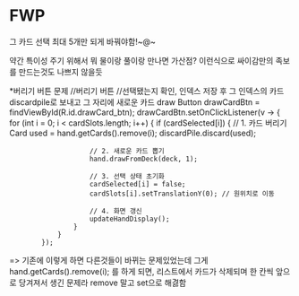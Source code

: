 # FWP

그 카드 선택 최대 5개만 되게 바꿔야함!~@~


약간 특이성 주기 위해서 뭐 물이랑 풀이랑 만나면 가산점?
이런식으로 싸이감만의 족보를 만드는것도 나쁘지 않을듯

*버리기 버튼 문제
    //버리기 버튼
    //선택됐는지 확인, 인덱스 저장 후 그 인덱스의 카드 discardpile로 보내고 그 자리에 새로운 카드 draw
    Button drawCardBtn = findViewById(R.id.drawCard_btn);
    drawCardBtn.setOnClickListener(v -> {
    for (int i = 0; i < cardSlots.length; i++) {
    if (cardSelected[i]) {
    // 1. 카드 버리기
    Card used = hand.getCards().remove(i);
    discardPile.discard(used);
    
                        // 2. 새로운 카드 뽑기
                        hand.drawFromDeck(deck, 1);
    
                        // 3. 선택 상태 초기화
                        cardSelected[i] = false;
                        cardSlots[i].setTranslationY(0); // 원위치로 이동
    
                        // 4. 화면 갱신
                        updateHandDisplay();
                    }
                }
            });
=> 기존에 이렇게 하면 다른것들이 바뀌는 문제있었는데 그게 hand.getCards().remove(i); 를 하게 되면, 리스트에서 카드가 삭제되며 한 칸씩 앞으로 당겨져서 생긴 문제라 remove 말고 set으로 해겷함